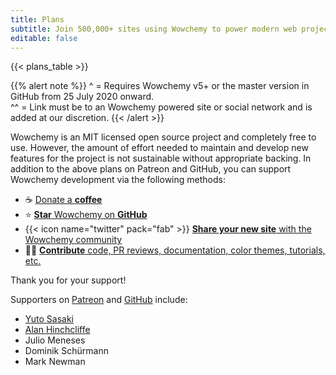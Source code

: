 ```yaml
---
title: Plans
subtitle: Join 500,000+ sites using Wowchemy to power modern web projects.
editable: false
---
```


{{< plans_table >}}

{{% alert note %}}
   ^ = Requires Wowchemy v5+ or the master version in GitHub from 25 July 2020 onward.  
  ^^ = Link must be to an Wowchemy powered site or social network and is added at our discretion.
{{< /alert >}}

Wowchemy is an MIT licensed open source project and completely free to use. However, the amount of effort needed to maintain and develop new features for the project is not sustainable without appropriate backing. In addition to the above plans on Patreon and GitHub, you can support Wowchemy development via the following methods: 

- ☕️ [Donate a **coffee**](https://paypal.me/cushen)
- ⭐️ [**Star** Wowchemy on **GitHub**](https://github.com/wowchemy/wowchemy-hugo-modules/)
- {{< icon name="twitter" pack="fab" >}} [**Share your new site** with the Wowchemy community](https://twitter.com/intent/tweet?text=I%27m%20creating%20a%20beautiful%20website%20using%20the%20Wowchemy%20Website%20Builder%20for%20%40GoHugoIO%20by%20%40GeorgeCushen!&amp;hashtags=MadeWithWowchemy&amp;url=https://wowchemy.com)
- :woman_technologist: [**Contribute** code, PR reviews, documentation, color themes, tutorials, etc.](https://github.com/wowchemy/wowchemy-hugo-modules/blob/master/.github/contributing.md)

Thank you for your support!

Supporters on [Patreon](https://www.patreon.com/cushen) and [GitHub](https://github.com/sponsors/gcushen/) include:

- [Yuto Sasaki](https://www.yewton.net/)
- [Alan Hinchcliffe](http://alanhinchcliffe.com/)
- Julio Meneses
- Dominik Schürmann
- Mark Newman

